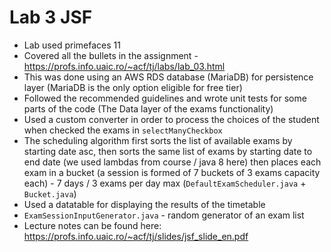 Lab 3 JSF
=========

* Lab used primefaces 11
* Covered all the bullets in the assignment - https://profs.info.uaic.ro/~acf/tj/labs/lab_03.html
* This was done using an AWS RDS database (MariaDB) for persistence layer (MariaDB is the only option eligible for free tier)
* Followed the recommended guidelines and wrote unit tests for some parts of the code (The Data layer of the exams functionality)
* Used a custom converter in order to process the choices of the student when checked the exams in `selectManyCheckbox`
* The scheduling algorithm first sorts the list of available exams by starting date asc, then sorts the same list of exams by starting date
to end date (we used lambdas from course / java 8 here) then places each exam in a bucket (a session is formed of 7 buckets of 3 exams capacity each) - 7 days / 3 exams per day max (`DefaultExamScheduler.java` + `Bucket.java`)
* Used a datatable for displaying the results of the timetable
* `ExamSessionInputGenerator.java` - random generator of an exam list
* Lecture notes can be found here: https://profs.info.uaic.ro/~acf/tj/slides/jsf_slide_en.pdf